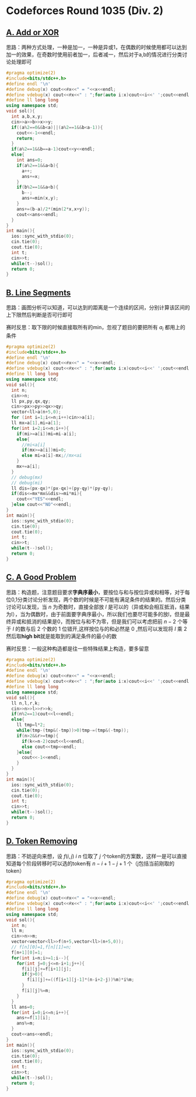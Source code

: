 # Codeforces Round 1035 (Div. 2)

## [A. Add or XOR](https://codeforces.com/contest/2119/problem/A)

思路：两种方式处理，一种是加一，一种是异或1，在偶数的时候使用都可以达到加一的效果，在奇数时使用前者加一，后者减一，然后对于a,b的情况进行分类讨论处理即可

``` cpp
#pragma optimize(2)
#include<bits/stdc++.h>
#define endl '\n'
#define debug(x) cout<<#x<<" = "<<x<<endl;
#define vdebug(x) cout<<#x<<" : ";for(auto i:x)cout<<i<<' ';cout<<endl;
#define ll long long
using namespace std;
void sol(){
  int a,b,x,y;
  cin>>a>>b>>x>>y;
  if((a%2==0&&b<a)||(a%2==1&&b<a-1)){
    cout<<-1<<endl;
    return;
  }
  if(a%2==1&&b==a-1)cout<<y<<endl;
  else{
    int ans=0;
    if(a%2==1&&a<b){
      a++;
      ans+=x;
    }
    if(b%2==1&&a<b){
      b--;
      ans+=min(x,y);
    }
    ans+=(b-a)/2*(min(2*x,x+y));
    cout<<ans<<endl;
  }
}
int main(){
  ios::sync_with_stdio(0);
  cin.tie(0);
  cout.tie(0);
  int t;
  cin>>t;
  while(t--)sol();
  return 0;
}
```

## [B. Line Segments](https://codeforces.com/contest/2119/problem/B)

思路：画图分析可以知道，可以达到的距离是一个连续的区间，分别计算该区间的上下限然后判断是否可行即可

赛时反思：取下限的时候直接取所有的min，忽视了题目的要把所有 $a_i$ 都用上的条件

``` cpp
#pragma optimize(2)
#include<bits/stdc++.h>
#define endl '\n'
#define debug(x) cout<<#x<<" = "<<x<<endl;
#define vdebug(x) cout<<#x<<" : ";for(auto i:x)cout<<i<<' ';cout<<endl;
#define ll long long
using namespace std;
void sol(){
  int n;
  cin>>n;
  ll px,py,qx,qy;
  cin>>px>>py>>qx>>qy;
  vector<ll>a(n+5,0);
  for (int i=1;i<=n;i++)cin>>a[i];
  ll mx=a[1],mi=a[1];
  for(int i=2;i<=n;i++){
    if(mi>=a[i])mi=mi-a[i];
    else{
      //mi<a[i]
      if(mx>=a[i])mi=0;
      else mi=a[i]-mx;//mx<ai
    }
    mx+=a[i];
  }
  // debug(mx)
  // debug(mi)
  ll dis=(px-qx)*(px-qx)+(py-qy)*(py-qy);
  if(dis<=mx*mx&&dis>=mi*mi){
    cout<<"YES"<<endl;
  }else cout<<"NO"<<endl;
}
int main(){
  ios::sync_with_stdio(0);
  cin.tie(0);
  cout.tie(0);
  int t;
  cin>>t;
  while(t--)sol();
  return 0;
}
```

## [C. A Good Problem](https://codeforces.com/contest/2119/problem/C)

思路：构造题，注意题目要求**字典序最小**，要按位与和与按位异或和相等，对于每位0,1分类讨论分析发现，两个数的时候是不可能有满足条件的结果的。然后分类讨论可以发现，当 $n$ 为奇数时，直接全部放 $l$ 是可以的（异或和会相互抵消，结果为l），当为偶数时，由于前面要字典序最小，所以我们也要尽可能多的放l，但是最终异或和抵消的结果是0，而按位与和不为零，但是我们可以考虑把前 $n-2$ 个等于 $l$ 的数与后 $2$ 个数的 $1$ 位错开,这样按位与的和必然是 $0$ ,然后可以发现将 $l$ 乘 $2$ 然后取**high bit**就是能取到的满足条件的最小的数

赛时反思：一般这种构造都是往一些特殊结果上构造，要多留意

``` cpp
#pragma optimize(2)
#include<bits/stdc++.h>
#define endl '\n'
#define debug(x) cout<<#x<<" = "<<x<<endl;
#define vdebug(x) cout<<#x<<" : ";for(auto i:x)cout<<i<<' ';cout<<endl;
#define ll long long
using namespace std;
void sol(){
  ll n,l,r,k;
  cin>>n>>l>>r>>k;
  if(n%2==1)cout<<l<<endl;
  else{
    ll tmp=l*2;
    while(tmp-(tmp&(-tmp))>0)tmp-=(tmp&(-tmp));
    if(n>2&&r>=tmp){  
      if(k<=n-2)cout<<l<<endl;
      else cout<<tmp<<endl;
    }else{
      cout<<-1<<endl;
    }
  }
}
int main(){
  ios::sync_with_stdio(0);
  cin.tie(0);
  cout.tie(0);
  int t;
  cin>>t;
  while(t--)sol();
  return 0;
}
```

## [D. Token Removing](https://codeforces.com/contest/2119/problem/D)

思路：不妨逆向来想，设 $f(i,j)$ $i~n$ 位取了 $j$ 个token的方案数，这样一是可以直接知道每个阶段转移时可以选的token有 $n-i+1-j+1$ 个（j包括当前刚取的token）

``` cpp
#pragma optimize(2)
#include<bits/stdc++.h>
#define endl '\n'
#define debug(x) cout<<#x<<" = "<<x<<endl;
#define vdebug(x) cout<<#x<<" : ";for(auto i:x)cout<<i<<' ';cout<<endl;
#define ll long long
using namespace std;
void sol(){
  int n;
  ll m;
  cin>>n>>m;
  vector<vector<ll>>f(n+5,vector<ll>(n+5,0));
  // f[n][0]=1,f[n][1]=n;
  f[n+1][0]=1;
  for(int i=n;i>=1;i--){
    for(int j=0;j<=n-i+1;j++){
      f[i][j]+=f[i+1][j];
      if(j>0){
        f[i][j]+=((f[i+1][j-1]*(n-i+2-j))%m)*i%m;
      }
      f[i][j]%=m;
    }
  }
  ll ans=0;
  for(int i=0;i<=n;i++){
    ans+=f[1][i];
    ans%=m;
  }
  cout<<ans<<endl;
}
int main(){
  ios::sync_with_stdio(0);
  cin.tie(0);
  cout.tie(0);
  int t;
  cin>>t;
  while(t--)sol();
  return 0;
}
```
